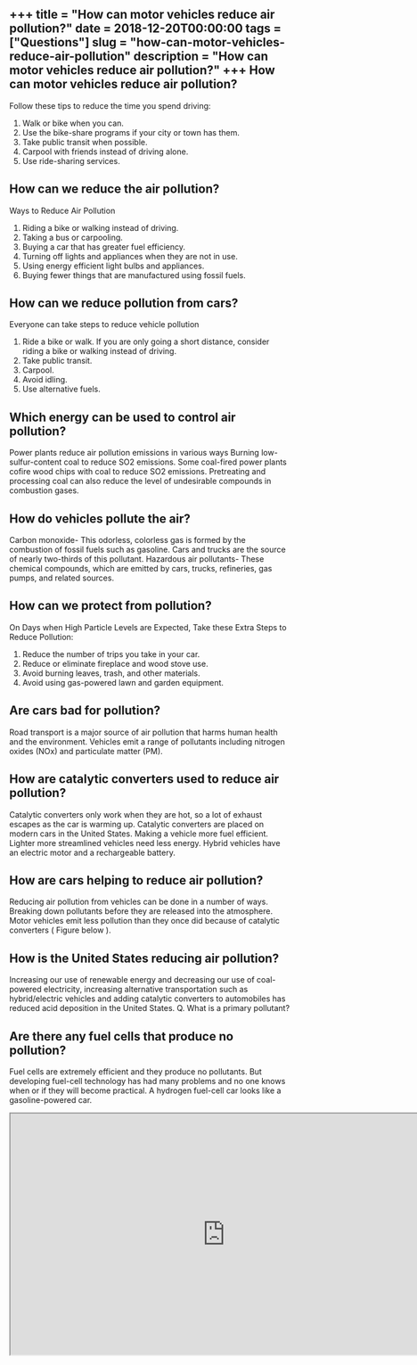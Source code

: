+++
title = "How can motor vehicles reduce air pollution?"
date = 2018-12-20T00:00:00
tags = ["Questions"]
slug = "how-can-motor-vehicles-reduce-air-pollution"
description = "How can motor vehicles reduce air pollution?"
+++
How can motor vehicles reduce air pollution?
--------------------------------------------

Follow these tips to reduce the time you spend driving:

1. Walk or bike when you can.
2. Use the bike-share programs if your city or town has them.
3. Take public transit when possible.
4. Carpool with friends instead of driving alone.
5. Use ride-sharing services.

How can we reduce the air pollution?
------------------------------------

Ways to Reduce Air Pollution

1. Riding a bike or walking instead of driving.
2. Taking a bus or carpooling.
3. Buying a car that has greater fuel efficiency.
4. Turning off lights and appliances when they are not in use.
5. Using energy efficient light bulbs and appliances.
6. Buying fewer things that are manufactured using fossil fuels.

How can we reduce pollution from cars?
--------------------------------------

Everyone can take steps to reduce vehicle pollution

1. Ride a bike or walk. If you are only going a short distance, consider riding a bike or walking instead of driving.
2. Take public transit.
3. Carpool.
4. Avoid idling.
5. Use alternative fuels.

Which energy can be used to control air pollution?
--------------------------------------------------

Power plants reduce air pollution emissions in various ways Burning low-sulfur-content coal to reduce SO2 emissions. Some coal-fired power plants cofire wood chips with coal to reduce SO2 emissions. Pretreating and processing coal can also reduce the level of undesirable compounds in combustion gases.

How do vehicles pollute the air?
--------------------------------

Carbon monoxide- This odorless, colorless gas is formed by the combustion of fossil fuels such as gasoline. Cars and trucks are the source of nearly two-thirds of this pollutant. Hazardous air pollutants- These chemical compounds, which are emitted by cars, trucks, refineries, gas pumps, and related sources.

How can we protect from pollution?
----------------------------------

On Days when High Particle Levels are Expected, Take these Extra Steps to Reduce Pollution:

1. Reduce the number of trips you take in your car.
2. Reduce or eliminate fireplace and wood stove use.
3. Avoid burning leaves, trash, and other materials.
4. Avoid using gas-powered lawn and garden equipment.

Are cars bad for pollution?
---------------------------

Road transport is a major source of air pollution that harms human health and the environment. Vehicles emit a range of pollutants including nitrogen oxides (NOx) and particulate matter (PM).

How are catalytic converters used to reduce air pollution?
----------------------------------------------------------

Catalytic converters only work when they are hot, so a lot of exhaust escapes as the car is warming up. Catalytic converters are placed on modern cars in the United States. Making a vehicle more fuel efficient. Lighter more streamlined vehicles need less energy. Hybrid vehicles have an electric motor and a rechargeable battery.

How are cars helping to reduce air pollution?
---------------------------------------------

Reducing air pollution from vehicles can be done in a number of ways. Breaking down pollutants before they are released into the atmosphere. Motor vehicles emit less pollution than they once did because of catalytic converters ( Figure below ).

How is the United States reducing air pollution?
------------------------------------------------

Increasing our use of renewable energy and decreasing our use of coal-powered electricity, increasing alternative transportation such as hybrid/electric vehicles and adding catalytic converters to automobiles has reduced acid deposition in the United States. Q. What is a primary pollutant?

Are there any fuel cells that produce no pollution?
---------------------------------------------------

Fuel cells are extremely efficient and they produce no pollutants. But developing fuel-cell technology has had many problems and no one knows when or if they will become practical. A hydrogen fuel-cell car looks like a gasoline-powered car.

<iframe allow="accelerometer; autoplay; clipboard-write; encrypted-media; gyroscope; picture-in-picture" allowfullscreen="" class="__youtube_prefs__  epyt-is-override  no-lazyload" data-no-lazy="1" data-origheight="433" data-origwidth="770" data-skipgform_ajax_framebjll="" height="433" id="_ytid_68169" loading="lazy" src="https://www.youtube.com/embed/K9m9WDxmSN8?enablejsapi=1&autoplay=0&cc_load_policy=0&cc_lang_pref=&iv_load_policy=1&loop=0&modestbranding=0&rel=1&fs=1&playsinline=0&autohide=2&theme=dark&color=red&controls=1&" title="YouTube player" width="770"></iframe>